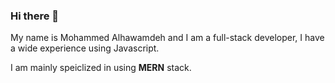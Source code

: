 ### Hi there 👋

My name is Mohammed Alhawamdeh and I am a full-stack developer, I have a wide experience using Javascript.

I am mainly speiclized in using **MERN** stack.


<!--
**MohammedAlhawamdeh/MohammedAlhawamdeh** is a ✨ _special_ ✨ repository because its `README.md` (this file) appears on your GitHub profile.

Here are some ideas to get you started:

- 🔭 I’m currently working on ...
- 🌱 I’m currently learning ...
- 👯 I’m looking to collaborate on ...
- 🤔 I’m looking for help with ...
- 💬 Ask me about ...
- 📫 How to reach me: ...
- 😄 Pronouns: ...
- ⚡ Fun fact: ...
-->
